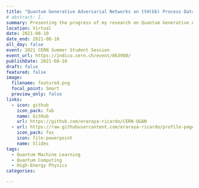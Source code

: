 ```yaml
---
title: "Quantum Generative Adversarial Networks on ttH(bb) Process Data Generation"
# abstract: I.
summary: Presenting the progress of my research on Quantum Generative Adversarial Networks algorithm to simulate the $t\bar{t}H(b\bar{b})$ production processes in the LHC experiment at the CERN Summer Student Session.
location: Virtual
date: 2021-08-10
date_end: 2021-08-10
all_day: false
event: 2021 CERN Summer Student Session
event_url: https://indico.cern.ch/event/863980/
publishDate: 2021-08-10
draft: false
featured: false
image:
  filename: featured.png
  focal_point: Smart
  preview_only: false
links:
  - icon: github
    icon_pack: fab
    name: GitHub
    url: https://github.com/eraraya-ricardo/CERN-QGAN
  - url: https://raw.githubusercontent.com/eraraya-ricardo/profile-page/master/content/event/cern-summer-student-session/Student%20Session%20Presentation%20-%20Quantum%20Generative%20Adversarial%20Networks%20on%20ttH(bb)%20Process%20Data%20Generation.pdf
    icon_pack: fas
    icon: file-powerpoint
    name: Slides
tags:
  - Quantum Machine Learning
  - Quantum Computing
  - High-Energy Physics
categories:

---
```

